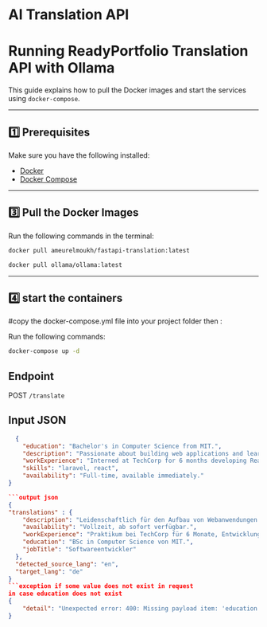 # AI Translation API
# Running ReadyPortfolio Translation API with Ollama

This guide explains how to pull the Docker images and start the services using `docker-compose`.  

---

## 1️⃣ Prerequisites

Make sure you have the following installed:  

- [Docker](https://docs.docker.com/get-docker/)  
- [Docker Compose](https://docs.docker.com/compose/install/)

---

## 3️⃣ Pull the Docker Images

Run the following commands in the terminal:  

```bash
docker pull ameurelmoukh/fastapi-translation:latest

docker pull ollama/ollama:latest
```

---

## 4️⃣ start the containers
#copy the docker-compose.yml file into your project folder then :

Run the following commands:  

```bash
docker-compose up -d
```


## Endpoint
POST `/translate`

## Input JSON
```json
  {
    "education": "Bachelor's in Computer Science from MIT.",
    "description": "Passionate about building web applications and learning new technologies.",
    "workExperience": "Interned at TechCorp for 6 months developing React apps.",
    "skills": "laravel, react",
    "availability": "Full-time, available immediately."
}

```output json
{
"translations" : {
    "description": "Leidenschaftlich für den Aufbau von Webanwendungen und das Erlernen neuer Technologien.",
    "availability": "Vollzeit, ab sofort verfügbar.",
    "workExperience": "Praktikum bei TechCorp für 6 Monate, Entwicklung von React-Anwendungen.",
    "education": "BSc in Computer Science von MIT.",
    "jobTitle": "Softwareentwickler"
  },
  "detected_source_lang": "en",
  "target_lang": "de"
}
```exception if some value does not exist in request
in case education does not exist
{
    "detail": "Unexpected error: 400: Missing payload item: 'education'"
}


